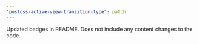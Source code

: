 ```yaml
---
"postcss-active-view-transition-type": patch
---
```


Updated badges in README. Does not include any content changes to the code.
